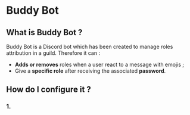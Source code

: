 # Buddy Bot    
## What is Buddy Bot ?    
Buddy Bot is a Discord bot which has been created to manage roles attribution in a guild. Therefore it can :    
- **Adds or removes** roles when a user react to a message with emojis ;
- Give a **specific role** after receiving the associated **password**.    

## How do I configure it ?    

### 1.
